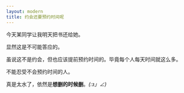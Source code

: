 ```yaml
---
layout: modern
title: 约会还要预约时间呢
---
```


今天某同学让我明天把书还给她。

显然这是不可能答应的。

虽说这不是约会，但也应该提前预约时间的。毕竟每个人每天时间就这么多。

不能忍受不会预约时间的人。

真是太水了，依然是**想删的时候删**。_(:з」∠)_
